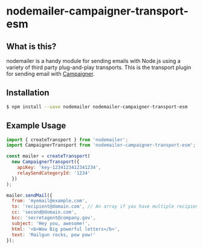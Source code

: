 nodemailer-campaigner-transport-esm
===================================

## What is this?

nodemailer is a handy module for sending emails with Node.js using a variety of third party plug-and-play transports.
This is the transport plugin for sending email with [Campaigner](https://campaigner.com/).

## Installation

```bash
$ npm install --save nodemailer nodemailer-campaigner-transport-esm
```

## Example Usage

```javascript
import { createTransport } from 'nodemailer';
import CampaignerTransport from 'nodemailer-campaigner-transport-esm';

const mailer = createTransport(
  new CampaignerTransport({
    apiKey: 'key-1234123412341234',
    relaySendCategoryId: '1234'
  })
);

mailer.sendMail({
  from: 'myemail@example.com',
  to: 'recipient@domain.com', // An array if you have multiple recipients.
  cc: 'second@domain.com',
  bcc: 'secretagent@company.gov',
  subject: 'Hey you, awesome!',
  html: '<b>Wow Big powerful letters</b>',
  text: 'Mailgun rocks, pow pow!'
});
```
